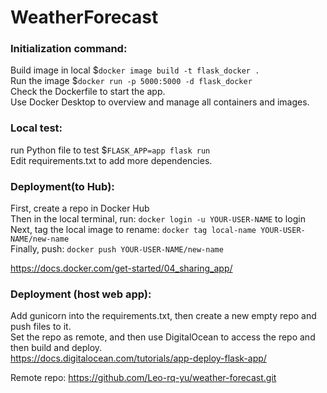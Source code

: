 # WeatherForecast

### Initialization command: 
Build image in local
$`docker image build -t flask_docker .` <br />
Run the image
$`docker run -p 5000:5000 -d flask_docker` <br />
Check the Dockerfile to start the app. <br />
Use Docker Desktop to overview and manage all containers and images. 

### Local test:
run Python file to test
$`FLASK_APP=app flask run` <br />
Edit requirements.txt to add more dependencies.

### Deployment(to Hub):
First, create a repo in Docker Hub <br/>
Then in the local terminal, run: `docker login -u YOUR-USER-NAME` to login <br/>
Next, tag the local image to rename: `docker tag local-name YOUR-USER-NAME/new-name` <br/>
Finally, push: `docker push YOUR-USER-NAME/new-name` <br/>

https://docs.docker.com/get-started/04_sharing_app/
### Deployment (host web app):
Add gunicorn into the requirements.txt, then create a new empty repo and push files to it. <br/>
Set the repo as remote, and then use DigitalOcean to access the repo and then build and deploy. <br/>
https://docs.digitalocean.com/tutorials/app-deploy-flask-app/

Remote repo: https://github.com/Leo-rq-yu/weather-forecast.git
